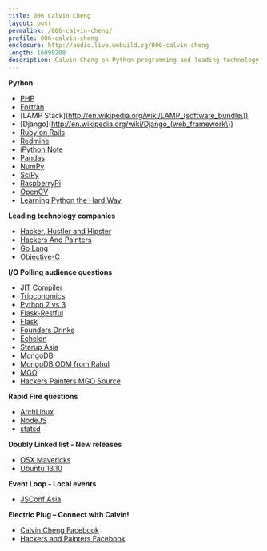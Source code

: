 ```yaml
---
title: 006 Calvin Cheng
layout: post
permalink: /006-calvin-cheng/
profile: 006-calvin-cheng
enclosure: http://audio.live.webuild.sg/006-calvin-cheng
length: 16099208
description: Calvin Cheng on Python programming and leading technology companies
---
```


**Python**

- [PHP](http://en.wikipedia.org/wiki/Fortran)
- [Fortran](http://en.wikipedia.org/wiki/Fortran)
- [LAMP Stack](http://en.wikipedia.org/wiki/LAMP_(software_bundle\))
- [Django](http://en.wikipedia.org/wiki/Django_(web_framework\))
- [Ruby on Rails](http://rubyonrails.org/)
- [Redmine](http://www.redmine.org/)
- [iPython Note](http://ipython.org/notebook.html)
- [Pandas](http://pandas.pydata.org/)
- [NumPy](http://www.numpy.org/)
- [SciPy](http://www.scipy.org/)
- [RaspberryPi](http://www.raspberrypi.org/)
- [OpenCV](http://opencv.org/)
- [Learning Python the Hard Way](http://learnpythonthehardway.org/)

**Leading technology companies**

- [Hacker, Hustler and Hipster](http://www.forbes.com/sites/andyellwood/2012/08/22/the-dream-team-hipster-hacker-and-hustler/)
- [Hackers And Painters](http://hackersandpainters.sg)
- [Go Lang](http://golang.org/)
- [Objective-C](http://en.wikipedia.org/wiki/Objective-C)


**I/O Polling audience questions**

- [JIT Compiler](http://en.wikipedia.org/wiki/Just-in-time_compilation)
- [Tripconomics](https://www.tripconomics.com/)
- [Python 2 vs 3](https://wiki.python.org/moin/Python2orPython3)
- [Flask-Restful](http://flask-restful.readthedocs.org/en/latest/)
- [Flask](http://flask.pocoo.org/)
- [Founders Drinks](http://e27.co/tag/founders-drinks/)
- [Echelon](http://e27.co/echelon/)
- [Starup Asia](http://startupasia.techinasia.com/jkt2013/)
- [MongoDB](http://www.mongodb.org/)
- [MongoDB ODM from Rahul](https://github.com/rahulg/mongorm)
- [MGO](http://labix.org/mgo)
- [Hackers Painters MGO Source](https://github.com/hackerspainters/hp)

**Rapid Fire questions**

- [ArchLinux](https://www.archlinux.org/)
- [NodeJS](http://nodejs.org)
- [statsd](https://github.com/etsy/statsd/)

**Doubly Linked list - New releases**

- [OSX Mavericks](http://www.apple.com/osx/)
- [Ubuntu 13.10](http://releases.ubuntu.com/saucy/)

**Event Loop - Local events**

- [JSConf Asia](http://2013.jsconf.asia/)

**Electric Plug  – Connect with Calvin!**

- [Calvin Cheng Facebook](https://www.facebook.com/calvin.cheng.lc)
- [Hackers and Painters Facebook](https://www.facebook.com/groups/hackerspainters/events/)


